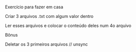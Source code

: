 Exercício para fazer em casa

Criar 3 arquivos .txt com algum valor dentro

Ler esses arquivos e colocar o conteúdo deles num 4o arquivo

Bônus

Deletar os 3 primeiros arquivos // unsync